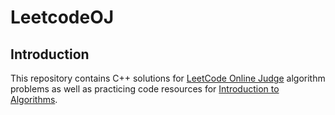 # LeetcodeOJ


## Introduction
This repository contains C++ solutions for [LeetCode Online Judge](https://oj.leetcode.com) algorithm problems as well as practicing code resources for [Introduction to Algorithms](http://a.co/gAEHGeg).  
